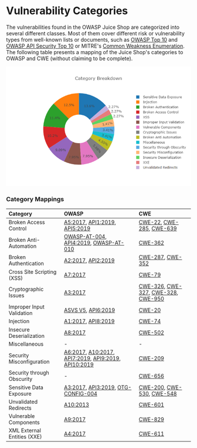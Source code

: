 # Vulnerability Categories

The vulnerabilities found in the OWASP Juice Shop are categorized into
several different classes. Most of them cover different risk or
vulnerability types from well-known lists or documents, such as
[OWASP Top 10](https://owasp.org/www-project-top-ten/) and
[OWASP API Security Top 10](https://owasp.org/www-project-api-security/)
or MITRE's [Common Weakness Enumeration](https://cwe.mitre.org/). The
following table presents a mapping of the Juice Shop's categories to
OWASP and CWE (without claiming to be complete).

![Category breakdown](img/categories.png)

### Category Mappings

| Category                    | OWASP                                                                                                                                                                                                                                                                                                                                                            | CWE                                                                                                                                                                                                                                            |
|:----------------------------|:-----------------------------------------------------------------------------------------------------------------------------------------------------------------------------------------------------------------------------------------------------------------------------------------------------------------------------------------------------------------|:-----------------------------------------------------------------------------------------------------------------------------------------------------------------------------------------------------------------------------------------------|
| Broken Access Control       | [A5:2017](https://wiki.owasp.org/index.php/Top_10-2017_A5-Broken_Access_Control), [API1:2019](https://owasp.org/www-project-api-security), [API5:2019](https://owasp.org/www-project-api-security)                                                                                                                                                               | [CWE-22](https://cwe.mitre.org/data/definitions/22.html), [CWE-285](https://cwe.mitre.org/data/definitions/285.html), [CWE-639](https://cwe.mitre.org/data/definitions/639.html)                                                               |
| Broken Anti-Automation      | [OWASP-AT-004](https://wiki.owasp.org/index.php/Testing_for_Brute_Force_(OWASP-AT-004)), [API4:2019](https://owasp.org/www-project-api-security), [OWASP-AT-010](https://wiki.owasp.org/index.php/Testing_for_Race_Conditions_%28OWASP-AT-010%29)                                                                                                                | [CWE-362](http://cwe.mitre.org/data/definitions/362.html)                                                                                                                                                                                      |
| Broken Authentication       | [A2:2017](https://wiki.owasp.org/index.php/Top_10-2017_A2-Broken_Authentication), [API2:2019](https://owasp.org/www-project-api-security)                                                                                                                                                                                                                        | [CWE-287](https://cwe.mitre.org/data/definitions/287.html), [CWE-352](https://cwe.mitre.org/data/definitions/352.html)                                                                                                                         |
| Cross Site Scripting (XSS)  | [A7:2017](https://wiki.owasp.org/index.php/Top_10-2017_A7-Cross-Site_Scripting_%28XSS%29)                                                                                                                                                                                                                                                                        | [CWE-79](https://cwe.mitre.org/data/definitions/79.html)                                                                                                                                                                                       |
| Cryptographic Issues        | [A3:2017](https://wiki.owasp.org/index.php/Top_10-2017_A3-Sensitive_Data_Exposure)                                                                                                                                                                                                                                                                               | [CWE-326](https://cwe.mitre.org/data/definitions/326.html), [CWE-327](https://cwe.mitre.org/data/definitions/327.html), [CWE-328](https://cwe.mitre.org/data/definitions/328.html), [CWE-950](https://cwe.mitre.org/data/definitions/950.html) |
| Improper Input Validation   | [ASVS V5](https://wiki.owasp.org/index.php/ASVS_V5_Input_validation_and_output_encoding), [API6:2019](https://owasp.org/www-project-api-security)                                                                                                                                                                                                                | [CWE-20](https://cwe.mitre.org/data/definitions/20.html)                                                                                                                                                                                       |
| Injection                   | [A1:2017](https://wiki.owasp.org/index.php/Top_10-2017_A1-Injection), [API8:2019](https://owasp.org/www-project-api-security)                                                                                                                                                                                                                                    | [CWE-74](https://cwe.mitre.org/data/definitions/74.html)                                                                                                                                                                                       |
| Insecure Deserialization    | [A8:2017](https://wiki.owasp.org/index.php/Top_10-2017_A8-Insecure_Deserialization)                                                                                                                                                                                                                                                                              | [CWE-502](https://cwe.mitre.org/data/definitions/502.html)                                                                                                                                                                                     |
| Miscellaneous               | -                                                                                                                                                                                                                                                                                                                                                                | -                                                                                                                                                                                                                                              |
| Security Misconfiguration   | [A6:2017](https://wiki.owasp.org/index.php/Top_10-2017_A6-Security_Misconfiguration), [A10:2017](https://wiki.owasp.org/index.php/Top_10-2017_A10-Insufficient_Logging%26Monitoring), [API7:2019](https://owasp.org/www-project-api-security), [API9:2019](https://owasp.org/www-project-api-security), [API10:2019](https://owasp.org/www-project-api-security) | [CWE-209](https://cwe.mitre.org/data/definitions/209.html)                                                                                                                                                                                     |
| Security through Obscurity  | -                                                                                                                                                                                                                                                                                                                                                                | [CWE-656](https://cwe.mitre.org/data/definitions/656.html)                                                                                                                                                                                     |
| Sensitive Data Exposure     | [A3:2017](https://wiki.owasp.org/index.php/Top_10-2017_A3-Sensitive_Data_Exposure), [API3:2019](https://owasp.org/www-project-api-security), [OTG-CONFIG-004](https://wiki.owasp.org/index.php/Review_Old,_Backup_and_Unreferenced_Files_for_Sensitive_Information_%28OTG-CONFIG-004%29)                                                                         | [CWE-200](https://cwe.mitre.org/data/definitions/200.html), [CWE-530](https://cwe.mitre.org/data/definitions/530.html), [CWE-548](https://cwe.mitre.org/data/definitions/548.html)                                                             |
| Unvalidated Redirects       | [A10:2013](https://wiki.owasp.org/index.php/Top_10_2013-A10-Unvalidated_Redirects_and_Forwards)                                                                                                                                                                                                                                                                  | [CWE-601](https://cwe.mitre.org/data/definitions/601.html)                                                                                                                                                                                     |
| Vulnerable Components       | [A9:2017](https://wiki.owasp.org/index.php/Top_10-2017_A9-Using_Components_with_Known_Vulnerabilities)                                                                                                                                                                                                                                                           | [CWE-829](https://cwe.mitre.org/data/definitions/829.html)                                                                                                                                                                                     |
| XML External Entities (XXE) | [A4:2017](https://wiki.owasp.org/index.php/Top_10-2017_A4-XML_External_Entities_%28XXE%29)                                                                                                                                                                                                                                                                       | [CWE-611](https://cwe.mitre.org/data/definitions/611.html)                                                                                                                                                                                     |


